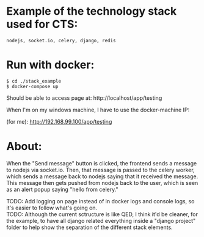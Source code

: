 # Example of the technology stack used for CTS:

	nodejs, socket.io, celery, django, redis

# Run with docker:

	$ cd ./stack_example
	$ docker-compose up

Should be able to access page at: http://localhost/app/testing

When I'm on my windows machine, I have to use the docker-machine IP:

(for me): http://192.168.99.100/app/testing


# About:
When the "Send message" button is clicked, the frontend sends a message to nodejs via socket.io.
Then, that message is passed to the celery worker, which sends a message back to nodejs saying
that it received the message. This message then gets pushed from nodejs back to the user, which is
seen as an alert popup saying "hello from celery."





TODO: Add logging on page instead of in docker logs and console logs, so it's
easier to follow what's going on.
<br>
TODO: Although the current sctructure is like QED, I think it'd be cleaner, for the example, to have all django related everything inside a "django project" folder to help show the separation of the different stack elements.
